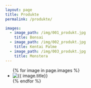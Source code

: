 ```yaml
---
layout: page
title: Produkte
permalink: /produkte/

images:
  - image_path: /img/001_produkt.jpg
    title: Bonsai
  - image_path: /img/002_produkt.jpg
    title: Kentai Palme
  - image_path: /img/003_produkt.jpg
    title: Monstera
---
```


<ul class="photo-gallery">
  {% for image in page.images %}
    <li><img src="{{ image.image_path }}" alt="{{ image.title}}"/></li>
  {% endfor %}
</ul>